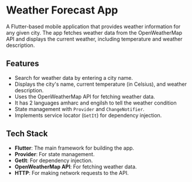 # Weather Forecast App

A Flutter-based mobile application that provides weather information for any given city. The app fetches weather data from the OpenWeatherMap API and displays the current weather, including temperature and weather description.

## Features

- Search for weather data by entering a city name.
- Displays the city's name, current temperature (in Celsius), and weather description.
- Uses the OpenWeatherMap API for fetching weather data.
- It has 2 languages amharc and engilsh to tell the weather condition
- State management with `Provider` and `ChangeNotifier`.
- Implements service locator (`GetIt`) for dependency injection.

## Tech Stack

- **Flutter**: The main framework for building the app.
- **Provider**: For state management.
- **GetIt**: For dependency injection.
- **OpenWeatherMap API**: For fetching weather data.
- **HTTP**: For making network requests to the API.




